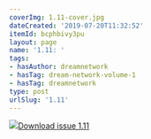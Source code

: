 ```yaml
---
coverImg: 1.11-cover.jpg
dateCreated: '2019-07-20T11:32:52'
itemId: bcphbivy3pu
layout: page
name: '1.11: '
tags:
- hasAuthor: dreamnetwork
- hasTag: dream-network-volume-1
- hasTag: dreamnetwork
type: post
urlSlug: '1.11'
---
```

<img class="card-journal-img" src="../images/1.11-rect.jpg"/><a href="../files/pdfs/Volume_1/1.11_Dream_Network_Bulletin_Vol.1_No_11.pdf" download="">Download issue 1.11</a>